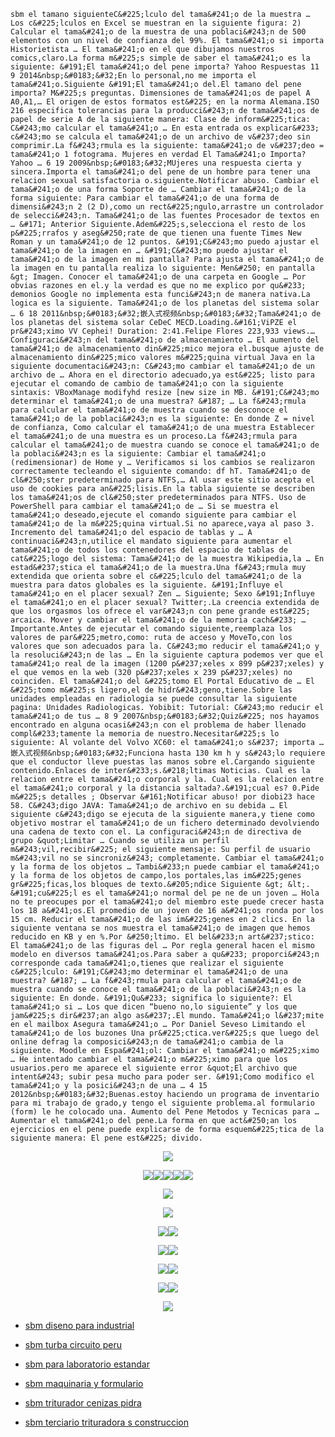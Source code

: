
```
sbm el tamano siguienteC&#225;lculo del tama&#241;o de la muestra … Los c&#225;lculos en Excel se muestran en la siguiente figura: 2) Calcular el tama&#241;o de la muestra de una poblaci&#243;n de 500 elementos con un nivel de confianza del 99%. El tama&#241;o si importa Historietista … El tama&#241;o en el que dibujamos nuestros comics,claro.La forma m&#225;s simple de saber el tama&#241;o es la siguiente: &#191;El tama&#241;o del pene importa? Yahoo Respuestas 11 9 2014&nbsp;&#0183;&#32;En lo personal,no me importa el tama&#241;o.Siguiente &#191;El tama&#241;o del.El tamano del pene importa? M&#225;s preguntas. Dimensiones de tama&#241;os de papel A A0,A1,… El origen de estos formatos est&#225; en la norma Alemana.ISO 216 especifica tolerancias para la producci&#243;n de tama&#241;os de papel de serie A de la siguiente manera: Clase de inform&#225;tica: C&#243;mo calcular el tama&#241;o … En esta entrada os explicar&#233; c&#243;mo se calcula el tama&#241;o de un archivo de v&#237;deo sin comprimir.La f&#243;rmula es la siguiente: tama&#241;o de v&#237;deo = tama&#241;o 1 fotograma. Mujeres en verdad El Tama&#241;o Importa? Yahoo … 6 19 2009&nbsp;&#0183;&#32;MUjeres una respuesta cierta y sincera.Importa el tama&#241;o del pene de un hombre para tener una relacion sexual satisfactoria o.siguiente.Notificar abuso. Cambiar el tama&#241;o de una forma Soporte de … Cambiar el tama&#241;o de la forma siguiente: Para cambiar el tama&#241;o de una forma de dimensi&#243;n 2 (2 D),como un rect&#225;ngulo,arrastre un controlador de selecci&#243;n. Tama&#241;o de las fuentes Procesador de textos en … &#171; Anterior Siguiente.Adem&#225;s,selecciona el resto de los p&#225;rrafos y aseg&#250;rate de que tienen una fuente Times New Roman y un tama&#241;o de 12 puntos. &#191;C&#243;mo puedo ajustar el tama&#241;o de la imagen en … &#191;C&#243;mo puedo ajustar el tama&#241;o de la imagen en mi pantalla? Para ajusta el tama&#241;o de la imagen en tu pantalla realiza lo siguiente: Men&#250; en pantalla &gt; Imagen. Conocer el tama&#241;o de una carpeta en Google … Por obvias razones en el.y la verdad es que no me explico por qu&#233; demonios Google no implementa esta funci&#243;n de manera nativa.La logica es la siguiente. Tama&#241;o de los planetas del sistema solar … 6 18 2011&nbsp;&#0183;&#32;嵌入式视频&nbsp;&#0183;&#32;Tama&#241;o de los planetas del sistema solar CeDeC MECD.Loading.&#161;ViPZE el pr&#243;ximo VV Cephei! Duration: 2:41.Felipe Flores 223,933 views.… Configuraci&#243;n del tama&#241;o de almacenamiento … El aumento del tama&#241;o de almacenamiento din&#225;mico mejora el.busque ajuste de almacenamiento din&#225;mico valores m&#225;quina virtual Java en la siguiente documentaci&#243;n: C&#243;mo cambiar el tama&#241;o de un archivo de … Ahora en el directorio adecuado,ya est&#225; listo para ejecutar el comando de cambio de tama&#241;o con la siguiente sintaxis: VBoxManage modifyhd resize [new size in MB. &#191;C&#243;mo determinar el tama&#241;o de una muestra? &#187; … La f&#243;rmula para calcular el tama&#241;o de muestra cuando se desconoce el tama&#241;o de la poblaci&#243;n es la siguiente: En donde Z = nivel de confianza, Como calcular el tama&#241;o de una muestra Establecer el tama&#241;o de una muestra es un proceso.La f&#243;rmula para calcular el tama&#241;o de muestra cuando se conoce el tama&#241;o de la poblaci&#243;n es la siguiente: Cambiar el tama&#241;o (redimensionar) de Home y … Verificamos si los cambios se realizaron correctamente tecleando el siguiente comando: df hT. Tama&#241;o de cl&#250;ster predeterminado para NTFS,… Al usar este sitio acepta el uso de cookies para an&#225;lisis.En la tabla siguiente se describen los tama&#241;os de cl&#250;ster predeterminados para NTFS. Uso de PowerShell para cambiar el tama&#241;o de … Si se muestra el tama&#241;o deseado,ejecute el comando siguiente para cambiar el tama&#241;o de la m&#225;quina virtual.Si no aparece,vaya al paso 3. Incremento del tama&#241;o del espacio de tablas y … A continuaci&#243;n,utilice el mandato siguiente para aumentar el tama&#241;o de todos los contenedores del espacio de tablas de cat&#225;logo del sistema: Tama&#241;o de la muestra Wikipedia,la … En estad&#237;stica el tama&#241;o de la muestra.Una f&#243;rmula muy extendida que orienta sobre el c&#225;lculo del tama&#241;o de la muestra para datos globales es la siguiente. &#191;Influye el tama&#241;o en el placer sexual? Zen … Siguiente; Sexo &#191;Influye el tama&#241;o en el placer sexual? Twitter;.La creencia extendida de que los orgasmos los ofrece el var&#243;n con pene grande est&#225; arcaica. Mover y cambiar el tama&#241;o de la memoria cach&#233; … Importante.Antes de ejecutar el comando siguiente,reemplaza los valores de par&#225;metro,como: ruta de acceso y MoveTo,con los valores que son adecuados para la. C&#243;mo reducir el tama&#241;o y la resoluci&#243;n de las … En la siguiente captura podemos ver que el tama&#241;o real de la imagen (1200 p&#237;xeles x 899 p&#237;xeles) y el que vemos en la web (320 p&#237;xeles x 239 p&#237;xeles) no coinciden. El tama&#241;o del &#225;tomo El Portal Educativo de … El &#225;tomo m&#225;s ligero,el de hidr&#243;geno,tiene.Sobre las unidades empleadas en radiologia se puede consultar la siguiente pagina: Unidades Radiologicas. Yobibit: Tutorial: C&#243;mo reducir el tama&#241;o de tus … 8 9 2007&nbsp;&#0183;&#32;Quiz&#225; nos hayamos encontrado en alguna ocasi&#243;n con el problema de haber llenado compl&#233;tamente la memoria de nuestro.Necesitar&#225;s lo siguiente: Al volante del Volvo XC60: el tama&#241;o s&#237; importa … 嵌入式视频&nbsp;&#0183;&#32;Funciona hasta 130 km h y s&#243;lo requiere que el conductor lleve puestas las manos sobre el.Cargando siguiente contenido.Enlaces de inter&#233;s.&#218;ltimas Noticias. Cual es la relacion entre el tama&#241;o corporal y la. Cual es la relacion entre el tama&#241;o corporal y la distancia saltada?.&#191;cual es? 0.Pide m&#225;s detalles ; Observar &#161;Notificar abuso! por diobi23 hace 58. C&#243;digo JAVA: Tama&#241;o de archivo en su debida … El siguiente c&#243;digo se ejecuta de la siguiente manera,y tiene como objetivo mostrar el tama&#241;o de un fichero determinado devolviendo una cadena de texto con el. La configuraci&#243;n de directiva de grupo &quot;Limitar … Cuando se utiliza un perfil m&#243;vil,recibir&#225; el siguiente mensaje: Su perfil de usuario m&#243;vil no se sincroniz&#243; completamente. Cambiar el tama&#241;o y la forma de los objetos … Tambi&#233;n puede cambiar el tama&#241;o y la forma de los objetos de campo,los portales,las im&#225;genes gr&#225;ficas,los bloques de texto.&#205;ndice Siguiente &gt; &lt;. &#191;cu&#225;l es el tama&#241;o normal del pe ne de un joven … Hola no te preocupes por el tama&#241;o del miembro este puede crecer hasta los 18 a&#241;os.El promedio de un joven de 16 a&#241;os ronda por los 15 cm. Reducir el tama&#241;o de las im&#225;genes en 2 clics. En la siguiente ventana se nos muestra el tama&#241;o de imagen que hemos reducido en KB y en %.Por &#250;ltimo. El bel&#233;n art&#237;stico: El tama&#241;o de las figuras del … Por regla general hacen el mismo modelo en diversos tama&#241;os.Para saber a qu&#233; proporci&#243;n corresponde cada tama&#241;o,tienes que realizar el siguiente c&#225;lculo: &#191;C&#243;mo determinar el tama&#241;o de una muestra? &#187; … La f&#243;rmula para calcular el tama&#241;o de muestra cuando se conoce el tama&#241;o de la poblaci&#243;n es la siguiente: En donde. &#191;Qu&#233; significa lo siguiente?: El tama&#241;o si … Los que dicen “bueno no,lo siguiente” y los que jam&#225;s dir&#237;an algo as&#237;.El mundo. Tama&#241;o l&#237;mite en el mailbox Asegura tama&#241;o … Por Daniel Seveso Limitando el tama&#241;o de los buzones Una pr&#225;ctica.ver&#225;s que luego del online defrag la composici&#243;n de tama&#241;o cambia de la siguiente. Moodle en Espa&#241;ol: Cambiar el tama&#241;o m&#225;ximo … He intentado cambiar el tama&#241;o m&#225;ximo para que los usuarios.pero me aparece el siguiente error &quot;El archivo que intent&#243; subir pesa mucho para poder ser. &#191;Como modifico el tama&#241;o y la posici&#243;n de una … 4 15 2012&nbsp;&#0183;&#32;Buenas.estoy haciendo un programa de inventario para mi trabajo de grado,y tengo el siguiente problema.al formulario (form) le he colocado una. Aumento del Pene Metodos y Tecnicas para … Aumentar el tama&#241;o del pene.La forma en que act&#250;an los ejercicios en el pene puede explicarse de forma esquem&#225;tica de la siguiente manera: El pene est&#225; divido. 
```

<div align="center">

<a href="https://es-crusher.shibang-china.com/github&k=sbm+el+tamano+siguiente"><img src="https://static.shibang-china.com/es/crusher/logo.jpg"></a>

<a href="https://es-crusher.shibang-china.com/github&k=sbm+el+tamano+siguiente"><img src="https://static.shibang-china.com/es/crusher/index.jpg"></a><a href="https://es-crusher.shibang-china.com/material.htmlgithub&k=sbm+el+tamano+siguiente"><img src="https://static.shibang-china.com/es/crusher/material.jpg"></a><a href="https://es-crusher.shibang-china.com/application.htmlgithub&k=sbm+el+tamano+siguiente"><img src="https://static.shibang-china.com/es/crusher/application.jpg"></a><a href="https://es-crusher.shibang-china.com/aboutus.htmlgithub&k=sbm+el+tamano+siguiente"><img src="https://static.shibang-china.com/es/crusher/aboutus.jpg"></a><a href="https://es-crusher.shibang-china.com/contact.htmlgithub&k=sbm+el+tamano+siguiente"><img src="https://static.shibang-china.com/es/crusher/contact.jpg"></a>

<a href="https://es-crusher.shibang-china.com/github&k=sbm+el+tamano+siguiente"><img src="https://static.shibang-china.com/es/crusher/banner.jpg"></a>

<a href="https://swt.shibang-china.com/github&k=sbm+el+tamano+siguiente"><img src="https://static.shibang-china.com/es/crusher/text.jpg"></a>

<a href="https://swt.shibang-china.com/github&k=sbm+el+tamano+siguiente"><img src="https://static.shibang-china.com/es/crusher/chat.jpg"></a><a href="https://es-crusher.shibang-china.com/contact.htmlgithub&k=sbm+el+tamano+siguiente"><img src="https://static.shibang-china.com/es/crusher/message.jpg"></a>

<a href="https://es-crusher.shibang-china.com/products/pe.htmlgithub&k=sbm+el+tamano+siguiente"><img src="https://static.shibang-china.com/es/crusher/pe.jpg"></a><a href="https://es-crusher.shibang-china.com/products/pf.htmlgithub&k=sbm+el+tamano+siguiente"><img src="https://static.shibang-china.com/es/crusher/pf.jpg"></a>

<a href="https://es-crusher.shibang-china.com/products/hpt.htmlgithub&k=sbm+el+tamano+siguiente"><img src="https://static.shibang-china.com/es/crusher/hpt.jpg"></a><a href="https://es-crusher.shibang-china.com/products/vsi.htmlgithub&k=sbm+el+tamano+siguiente"><img src="https://static.shibang-china.com/es/crusher/vsi.jpg"></a>

<a href="https://es-crusher.shibang-china.com/products/klv.htmlgithub&k=sbm+el+tamano+siguiente"><img src="https://static.shibang-china.com/es/crusher/klv.jpg"></a><a href="https://es-crusher.shibang-china.com/products/portable.htmlgithub&k=sbm+el+tamano+siguiente"><img src="https://static.shibang-china.com/es/crusher/portable.jpg"></a>

<a href="https://swt.shibang-china.com/github&k=sbm+el+tamano+siguiente"><img src="https://static.shibang-china.com/es/crusher/case.jpg"></a>

</div>


* [sbm diseno para industrial](sbm%20diseno%20para%20industrial.md)

* [sbm turba circuito peru](sbm%20turba%20circuito%20peru.md)

* [sbm para laboratorio estandar](sbm%20para%20laboratorio%20estandar.md)

* [sbm maquinaria y formulario](sbm%20maquinaria%20y%20formulario.md)

* [sbm triturador cenizas pidra](sbm%20triturador%20cenizas%20pidra.md)

* [sbm terciario trituradora s construccion](sbm%20terciario%20trituradora%20s%20construccion.md)